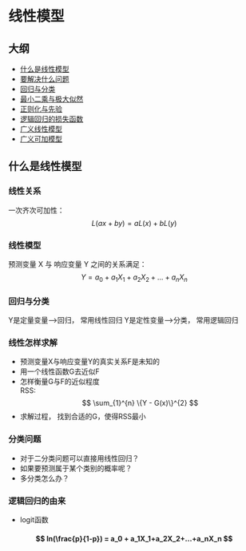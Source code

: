 # 线性模型
## 大纲
- [什么是线性模型](#linear_model)
- [要解决什么问题](#target)
- [回归与分类](#rgr_cls)
- [最小二乘与极大似然](#ols_mle)
- [正则化与先验](#rgl_pri)
- [逻辑回归的损失函数](#lr_loss)
- [广义线性模型](#glm)
- [广义可加模型](#gam)

## 什么是线性模型<span id="linear_model"></span>
### 线性关系
一次齐次可加性：$$ L(ax+by) = aL(x)+bL(y) $$  
### 线性模型
预测变量 X 与 响应变量 Y 之间的关系满足： $$ Y = a_0 + a_1X_1+a_2X_2+...+a_nX_n $$
### 回归与分类
Y是定量变量-->回归， 常用线性回归
Y是定性变量-->分类， 常用逻辑回归
### 线性怎样求解
- 预测变量X与响应变量Y的真实关系F是未知的
- 用一个线性函数G去近似F
- 怎样衡量G与F的近似程度   
  RSS: $$ \sum_{1}^{n} \{Y - G(x)\}^{2} $$
- 求解过程， 找到合适的G，使得RSS最小
### 分类问题
- 对于二分类问题可以直接用线性回归？  
- 如果要预测属于某个类别的概率呢？
- 多分类怎么办？
### 逻辑回归的由来
- logit函数  
 ####  $$ ln(\frac{p}{1-p}) = a_0 + a_1X_1+a_2X_2+...+a_nX_n $$
 